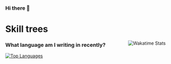 ### Hi there 👋

# Skill trees

[<img align="right" alt="Wakatime Stats" src="https://github-readme-stats.vercel.app/api/wakatime?username=Hahahalala">](https://wakatime.com/@Hahahalala)

### What language am I writing in recently?

[<img alt="Top Languages" src="https://github-readme-stats.vercel.app/api/top-langs/?username=Hahahalala&layout=compact">](https://github.com/anuraghazra/github-readme-stats)
